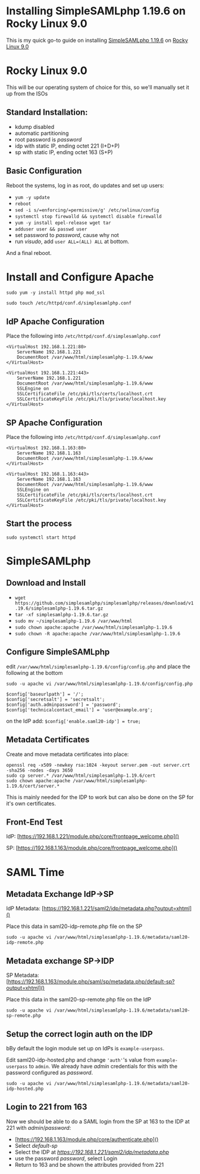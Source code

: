 # Installing SimpleSAMLphp 1.19.6 on Rocky Linux 9.0
This is my quick go-to guide on installing [SimpleSAMLphp 1.19.6](https://github.com/simplesamlphp/simplesamlphp/releases/download/v1.19.6/simplesamlphp-1.19.6.tar.gz) on [Rocky Linux 9.0](https://download.rockylinux.org/pub/rocky/9/isos/x86_64/Rocky-9.0-20220805.0-x86_64-minimal.iso)

# Rocky Linux 9.0
This will be our operating system of choice for this, so we'll manually set it up from the ISOs

## Standard Installation:
- kdump disabled
- automatic partitioning
- root password is _password_
- idp with static IP, ending octet 221 (I+D+P)
- sp with static IP, ending octet 163 (S+P)

## Basic Configuration
Reboot the systems, log in as root, do updates and set up users:
- ```yum -y update```
- ```reboot```
- ```sed -i s/=enforcing/=permissive/g' /etc/selinux/config```
- ```systemctl stop firewalld && systemctl disable firewalld```
- ```yum -y install epel-release wget tar```
- ```adduser user && passwd user```
- set password to _password_, cause why not
- run _visudo_, add ```user ALL=(ALL) ALL``` at bottom.

And a final reboot.

# Install and Configure Apache
```sudo yum -y install httpd php mod_ssl```

```sudo touch /etc/httpd/conf.d/simplesamlphp.conf```

## IdP Apache Configuration
Place the following into ```/etc/httpd/conf.d/simplesamlphp.conf```
```
<VirtualHost 192.168.1.221:80>
    ServerName 192.168.1.221
    DocumentRoot /var/www/html/simplesamlphp-1.19.6/www
</VirtualHost>

<VirtualHost 192.168.1.221:443>
    ServerName 192.168.1.221
    DocumentRoot /var/www/html/simplesamlphp-1.19.6/www
    SSLEngine on
    SSLCertificateFile /etc/pki/tls/certs/localhost.crt
    SSLCertificateKeyFile /etc/pki/tls/private/localhost.key
</VirtualHost>
```

## SP Apache Configuration
Place the following into ```/etc/httpd/conf.d/simplesamlphp.conf```
```
<VirtualHost 192.168.1.163:80>
    ServerName 192.168.1.163
    DocumentRoot /var/www/html/simplesamlphp-1.19.6/www
</VirtualHost>

<VirtualHost 192.168.1.163:443>
    ServerName 192.168.1.163
    DocumentRoot /var/www/html/simplesamlphp-1.19.6/www
    SSLEngine on
    SSLCertificateFile /etc/pki/tls/certs/localhost.crt
    SSLCertificateKeyFile /etc/pki/tls/private/localhost.key
</VirtualHost>
```

## Start the process

```sudo systemctl start httpd```

# SimpleSAMLphp

## Download and Install
- ```wget https://github.com/simplesamlphp/simplesamlphp/releases/download/v1.19.6/simplesamlphp-1.19.6.tar.gz```
- ```tar -xf simplesamlphp-1.19.6.tar.gz```
- ```sudo mv ~/simplesamlphp-1.19.6 /var/www/html```
- ```sudo chown apache:apache /var/www/html/simplesamlphp-1.19.6```
- ```sudo chown -R apache:apache /var/www/html/simplesamlphp-1.19.6```

## Configure SimpleSAMLphp
edit ```/var/www/html/simplesamlphp-1.19.6/config/config.php``` and place the following at the bottom

```sudo -u apache vi /var/www/html/simplesamlphp-1.19.6/config/config.php```

```
$config['baseurlpath'] = '/';
$config['secretsalt'] = 'secretsalt';
$config['auth.adminpassword'] = 'password';
$config['technicalcontact_email'] = 'user@example.org';
```
on the IdP add: ```$config['enable.saml20-idp'] = true;```

## Metadata Certificates
Create and move metadata certificates into place:
```
openssl req -x509 -newkey rsa:1024 -keyout server.pem -out server.crt -sha256 -nodes -days 3650
sudo cp server.* /var/www/html/simplesamlphp-1.19.6/cert
sudo chown apache:apache /var/www/html/simplesamlphp-1.19.6/cert/server.*
```

This is mainly needed for the IDP to work but can also be done on the SP for it's own certificates.

## Front-End Test
IdP: [https://192.168.1.221/module.php/core/frontpage_welcome.php]()

SP: [https://192.168.1.163/module.php/core/frontpage_welcome.php]()

# SAML Time

## Metadata Exchange IdP->SP
IdP Metadata: [https://192.168.1.221/saml2/idp/metadata.php?output=xhtml]()

Place this data in saml20-idp-remote.php file on the SP

```sudo -u apache vi /var/www/html/simplesamlphp-1.19.6/metadata/saml20-idp-remote.php```

## Metadata exchange SP->IDP
SP Metadata: [https://192.168.1.163/module.php/saml/sp/metadata.php/default-sp?output=xhtml]()

Place this data in the saml20-sp-remote.php file on the IdP

```sudo -u apache vi /var/www/html/simplesamlphp-1.19.6/metadata/saml20-sp-remote.php```

## Setup the correct login auth on the IDP

bBy default the login module set up on IdPs is ```example-userpass```.

Edit saml20-idp-hosted.php and change ```'auth'```'s value from ```example-userpass``` to ```admin```. We already have _admin_ credentials for this with the password configured as _password_.

```sudo -u apache vi /var/www/html/simplesamlphp-1.19.6/metadata/saml20-idp-hosted.php```

## Login to 221 from 163
Now we should be able to do a SAML login from the SP at 163 to the IDP at 221 with _admin_/_password_:
- [https://192.168.1.163/module.php/core/authenticate.php]()
- Select _default-sp_
- Select the IDP at _https://192.168.1.221/saml2/idp/metadata.php_
- use the password _password_, select Login
- Return to 163 and be shown the attributes provided from 221
